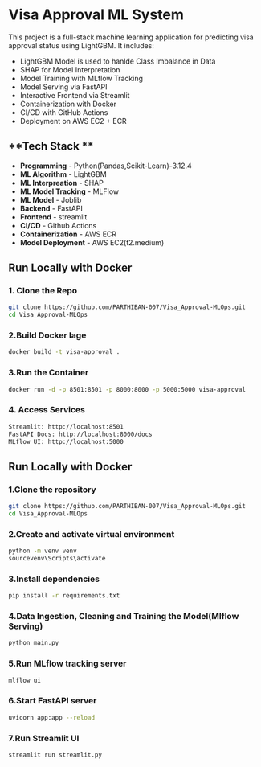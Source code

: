#  Visa Approval ML System

This project is a full-stack machine learning application for predicting visa approval status using LightGBM. It includes:
- LightGBM Model is used to hanlde Class Imbalance in Data
-  SHAP for Model Interpretation
-  Model Training with MLflow Tracking
-  Model Serving via FastAPI
-  Interactive Frontend via Streamlit
-  Containerization with Docker
-  CI/CD with GitHub Actions
-  Deployment on AWS EC2 + ECR


## **Tech Stack **
- **Programming** - Python(Pandas,Scikit-Learn)-3.12.4
- **ML Algorithm** - LightGBM
- **ML Interpreation** - SHAP
- **ML Model Tracking** - MLFlow
- **ML Model** - Joblib
- **Backend** - FastAPI
- **Frontend** - streamlit
- **CI/CD** - Github Actions
- **Containerization** - AWS ECR
- **Model Deployment** - AWS EC2(t2.medium)


##  Run Locally with Docker

### 1. Clone the Repo

```bash
git clone https://github.com/PARTHIBAN-007/Visa_Approval-MLOps.git
cd Visa_Approval-MLOps
```

### 2.Build Docker Iage
```bash
docker build -t visa-approval .
```

### 3.Run the Container
```bash
docker run -d -p 8501:8501 -p 8000:8000 -p 5000:5000 visa-approval
```


### 4. Access Services
```bash
Streamlit: http://localhost:8501
FastAPI Docs: http://localhost:8000/docs
MLflow UI: http://localhost:5000
```

##  Run Locally with Docker


### 1.Clone the repository

```bash
git clone https://github.com/PARTHIBAN-007/Visa_Approval-MLOps.git
cd Visa_Approval-MLOps
```
### 2.Create and activate virtual environment
```bash
python -m venv venv
sourcevenv\Scripts\activate 
```
### 3.Install dependencies
```bash
pip install -r requirements.txt
```
### 4.Data Ingestion, Cleaning and Training the Model(Mlflow Serving)
```bash
python main.py
```
### 5.Run MLflow tracking server 
```bash
mlflow ui
```
### 6.Start FastAPI server
```bash
uvicorn app:app --reload
```
### 7.Run Streamlit UI
```bash
streamlit run streamlit.py
```
